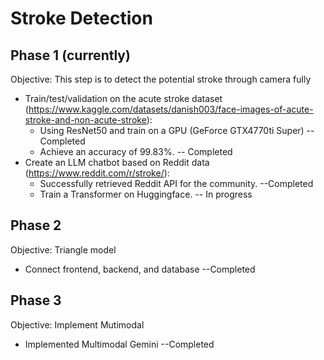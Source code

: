 # Stroke Detection

## Phase 1 (currently)

Objective: This step is to detect the potential stroke through camera fully 

- Train/test/validation on the acute stroke dataset (https://www.kaggle.com/datasets/danish003/face-images-of-acute-stroke-and-non-acute-stroke):
  - Using ResNet50 and train on a GPU (GeForce GTX4770ti Super) -- Completed
  - Achieve an accuracy of 99.83%. -- Completed
- Create an LLM chatbot based on Reddit data (https://www.reddit.com/r/stroke/):
  - Successfully retrieved Reddit API for the community. --Completed
  - Train a Transformer on Huggingface. -- In progress
  

## Phase 2 

Objective: Triangle model

- Connect frontend, backend, and database --Completed

## Phase 3
Objective: Implement Mutimodal

- Implemented Multimodal Gemini --Completed

